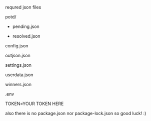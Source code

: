 

requred json files



potd/

* pending.json
 
* resolved.json
 
config.json

outjson.json

settings.json

userdata.json

winners.json

.env

TOKEN=YOUR TOKEN HERE

also there is no package.json nor package-lock.json so good luck! :)

